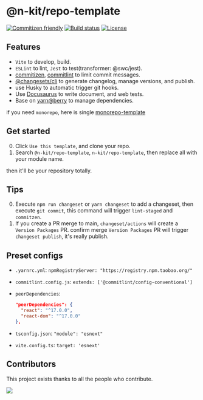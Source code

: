 # @n-kit/repo-template

[![Commitizen friendly](https://img.shields.io/badge/commitizen-friendly-brightgreen.svg)](http://commitizen.github.io/cz-cli/)
[![Build status](https://badgen.net/github/checks/n-kit/repo-template)](https://github.com/n-kit/repo-template/actions/)
[![License](https://badgen.net/github/license/n-kit/repo-template)](https://github.com/n-kit/repo-template/blob/master/LICENSE)

## Features

- `Vite` to develop, build.
- `ESLint` to lint, `Jest` to test(transformer: @swc/jest).
- [commitizen](https://github.com/commitizen/cz-cli), [commitlint](https://github.com/conventional-changelog/commitlint) to limit commit messages.
- [@changesets/cli](https://github.com/atlassian/changesets) to generate changelog, manage versions, and publish.
- use Husky to automatic trigger git hooks.
- Use [Docusaurus](https://github.com/facebook/docusaurus) to write document, and web tests.
- Base on [yarn@berry](https://yarnpkg.com/getting-started) to manage dependencies.

if you need `monorepo`, here is single [monorepo-template](https://github.com/n-kit/monorepo-template)

## Get started

0. Click `Use this template`, and clone your repo.
1. Search `@n-kit/repo-template`, `n-kit/repo-template`, then replace all with your module name.

then it'll be your repository totally.

## Tips

0. Execute `npm run changeset` or `yarn changeset` to add a changeset, then execute `git commit`, this command will trigger `lint-staged` and `commitzen`.
1. If you create a PR merge to main, `changeset/actions` will create a `Version Packages` PR. confirm merge `Version Packages` PR will trigger `changeset publish`, it's really publish.

## Preset configs

- `.yarnrc.yml`: `npmRegistryServer: "https://registry.npm.taobao.org/"`
- `commitlint.config.js`: `extends: ['@commitlint/config-conventional']`
- `peerDependencies`:

  ```json
  "peerDependencies": {
    "react": "^17.0.0",
    "react-dom": "^17.0.0"
  },
  ```

- `tsconfig.json`: `"module": "esnext"`
- `vite.config.ts`: `target: 'esnext'`

## Contributors

This project exists thanks to all the people who contribute.

<a href="https://github.com/n-kit/repo-template/graphs/contributors"><img src="https://contrib.rocks/image?repo=n-kit/repo-template" /></a>
